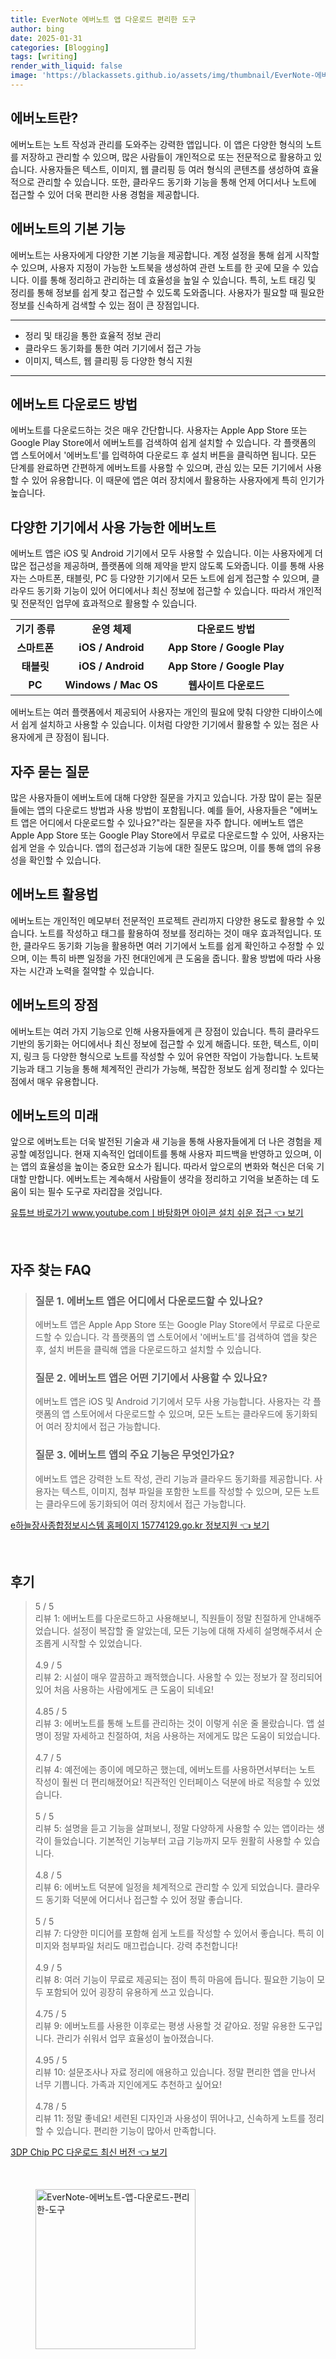 ```yaml
---
title: EverNote 에버노트 앱 다운로드 편리한 도구
author: bing
date: 2025-01-31
categories: [Blogging]
tags: [writing]
render_with_liquid: false
image: 'https://blackassets.github.io/assets/img/thumbnail/EverNote-에버노트-앱-다운로드-편리한-도구.webp'
---
```



<h2 id='에버노트란'>에버노트란?</h2>

<p>에버노트는 노트 작성과 관리를 도와주는 강력한 앱입니다. 이 앱은 다양한 형식의 노트를 저장하고 관리할 수 있으며, 많은 사람들이 개인적으로 또는 전문적으로 활용하고 있습니다. 사용자들은 텍스트, 이미지, 웹 클리핑 등 여러 형식의 콘텐츠를 생성하여 효율적으로 관리할 수 있습니다. 또한, 클라우드 동기화 기능을 통해 언제 어디서나 노트에 접근할 수 있어 더욱 편리한 사용 경험을 제공합니다.</p>

<h2 id='기본 기능'>에버노트의 기본 기능</h2>

<p>에버노트는 사용자에게 다양한 기본 기능을 제공합니다. 계정 설정을 통해 쉽게 시작할 수 있으며, 사용자 지정이 가능한 노트북을 생성하여 관련 노트를 한 곳에 모을 수 있습니다. 이를 통해 정리하고 관리하는 데 효율성을 높일 수 있습니다. 특히, 노트 태깅 및 정리를 통해 정보를 쉽게 찾고 접근할 수 있도록 도와줍니다. 사용자가 필요할 때 필요한 정보를 신속하게 검색할 수 있는 점이 큰 장점입니다.</p>

<hr />

<ul>
    <li>정리 및 태깅을 통한 효율적 정보 관리</li>
    <li>클라우드 동기화를 통한 여러 기기에서 접근 가능</li>
    <li>이미지, 텍스트, 웹 클리핑 등 다양한 형식 지원</li>
</ul>

<hr />

<h2 id='다운로드 방법'>에버노트 다운로드 방법</h2>

<p>에버노트를 다운로드하는 것은 매우 간단합니다. 사용자는 Apple App Store 또는 Google Play Store에서 에버노트를 검색하여 쉽게 설치할 수 있습니다. 각 플랫폼의 앱 스토어에서 '에버노트'를 입력하여 다운로드 후 설치 버튼을 클릭하면 됩니다. 모든 단계를 완료하면 간편하게 에버노트를 사용할 수 있으며, 관심 있는 모든 기기에서 사용할 수 있어 유용합니다. 이 때문에 앱은 여러 장치에서 활용하는 사용자에게 특히 인기가 높습니다.</p>

<h2 id='다양한 기기 사용'>다양한 기기에서 사용 가능한 에버노트</h2>

<p>에버노트 앱은 iOS 및 Android 기기에서 모두 사용할 수 있습니다. 이는 사용자에게 더 많은 접근성을 제공하며, 플랫폼에 의해 제약을 받지 않도록 도와줍니다. 이를 통해 사용자는 스마트폰, 태블릿, PC 등 다양한 기기에서 모든 노트에 쉽게 접근할 수 있으며, 클라우드 동기화 기능이 있어 어디에서나 최신 정보에 접근할 수 있습니다. 따라서 개인적 및 전문적인 업무에 효과적으로 활용할 수 있습니다.</p>

<table>
    <tr>
        <td style="text-align: center; height: 17px;"><b>기기 종류</b></td>
        <td style="text-align: center; height: 17px;"><b>운영 체제</b></td>
        <td style="text-align: center; height: 17px;"><b>다운로드 방법</b></td>
    </tr>
    <tr>
        <td style="text-align: center; height: 17px;"><b>스마트폰</b></td>
        <td style="text-align: center; height: 17px;"><b>iOS / Android</b></td>
        <td style="text-align: center; height: 17px;"><b>App Store / Google Play</b></td>
    </tr>
    <tr>
        <td style="text-align: center; height: 17px;"><b>태블릿</b></td>
        <td style="text-align: center; height: 17px;"><b>iOS / Android</b></td>
        <td style="text-align: center; height: 17px;"><b>App Store / Google Play</b></td>
    </tr>
    <tr>
        <td style="text-align: center; height: 17px;"><b>PC</b></td>
        <td style="text-align: center; height: 17px;"><b>Windows / Mac OS</b></td>
        <td style="text-align: center; height: 17px;"><b>웹사이트 다운로드</b></td>
    </tr>
</table>

<p>에버노트는 여러 플랫폼에서 제공되어 사용자는 개인의 필요에 맞춰 다양한 디바이스에서 쉽게 설치하고 사용할 수 있습니다. 이처럼 다양한 기기에서 활용할 수 있는 점은 사용자에게 큰 장점이 됩니다.</p>

<h2 id='자주 묻는 질문'>자주 묻는 질문</h2>

<p>많은 사용자들이 에버노트에 대해 다양한 질문을 가지고 있습니다. 가장 많이 묻는 질문들에는 앱의 다운로드 방법과 사용 방법이 포함됩니다. 예를 들어, 사용자들은 "에버노트 앱은 어디에서 다운로드할 수 있나요?"라는 질문을 자주 합니다. 에버노트 앱은 Apple App Store 또는 Google Play Store에서 무료로 다운로드할 수 있어, 사용자는 쉽게 얻을 수 있습니다. 앱의 접근성과 기능에 대한 질문도 많으며, 이를 통해 앱의 유용성을 확인할 수 있습니다.</p>

<h2 id='에버노트 활용법'>에버노트 활용법</h2>

<p>에버노트는 개인적인 메모부터 전문적인 프로젝트 관리까지 다양한 용도로 활용할 수 있습니다. 노트를 작성하고 태그를 활용하여 정보를 정리하는 것이 매우 효과적입니다. 또한, 클라우드 동기화 기능을 활용하면 여러 기기에서 노트를 쉽게 확인하고 수정할 수 있으며, 이는 특히 바쁜 일정을 가진 현대인에게 큰 도움을 줍니다. 활용 방법에 따라 사용자는 시간과 노력을 절약할 수 있습니다.</p>

<h2 id='에버노트의 장점'>에버노트의 장점</h2>

<p>에버노트는 여러 가지 기능으로 인해 사용자들에게 큰 장점이 있습니다. 특히 클라우드 기반의 동기화는 어디에서나 최신 정보에 접근할 수 있게 해줍니다. 또한, 텍스트, 이미지, 링크 등 다양한 형식으로 노트를 작성할 수 있어 유연한 작업이 가능합니다. 노트북 기능과 태그 기능을 통해 체계적인 관리가 가능해, 복잡한 정보도 쉽게 정리할 수 있다는 점에서 매우 유용합니다.</p>

<h2 id='에버노트의 미래'>에버노트의 미래</h2>

<p>앞으로 에버노트는 더욱 발전된 기술과 새 기능을 통해 사용자들에게 더 나은 경험을 제공할 예정입니다. 현재 지속적인 업데이트를 통해 사용자 피드백을 반영하고 있으며, 이는 앱의 효율성을 높이는 중요한 요소가 됩니다. 따라서 앞으로의 변화와 혁신은 더욱 기대할 만합니다. 에버노트는 계속해서 사람들이 생각을 정리하고 기억을 보존하는 데 도움이 되는 필수 도구로 자리잡을 것입니다.</p>


<p><a class="click-button" title="유튜브 바로가기 www.youtube.comㅣ바탕화면 아이콘 설치 쉬운 접근" href="https://blackassets.github.io/posts/%EC%9C%A0%ED%8A%9C%EB%B8%8C-%EB%B0%94%EB%A1%9C%EA%B0%80%EA%B8%B0-www.youtube.com%E3%85%A3%EB%B0%94%ED%83%95%ED%99%94%EB%A9%B4-%EC%95%84%EC%9D%B4%EC%BD%98-%EC%84%A4%EC%B9%98-%EC%89%AC%EC%9A%B4-%EC%A0%91%EA%B7%BC/" rel="dofollow">유튜브 바로가기 www.youtube.comㅣ바탕화면 아이콘 설치 쉬운 접근 👈 보기</a></p><br>
<h2 id='자주_찾는_FAQ'>자주 찾는 FAQ</h2>
<div itemscope="" itemtype="https://schema.org/FAQPage"> 
<blockquote> 
<div itemscope="" itemprop="mainEntity" itemtype="https://schema.org/Question"> 
<h3 itemprop="name">질문 1. 에버노트 앱은 어디에서 다운로드할 수 있나요?</h3> 
<div itemscope="" itemprop="acceptedAnswer" itemtype="https://schema.org/Answer"> 
<span itemprop="text"> 
<p>에버노트 앱은 Apple App Store 또는 Google Play Store에서 무료로 다운로드할 수 있습니다. 각 플랫폼의 앱 스토어에서 '에버노트'를 검색하여 앱을 찾은 후, 설치 버튼을 클릭해 앱을 다운로드하고 설치할 수 있습니다.</p> 
</span> 
</div> 
</div> 
<div itemscope="" itemprop="mainEntity" itemtype="https://schema.org/Question"> 
<h3 itemprop="name">질문 2. 에버노트 앱은 어떤 기기에서 사용할 수 있나요?</h3> 
<div itemscope="" itemprop="acceptedAnswer" itemtype="https://schema.org/Answer"> 
<span itemprop="text"> 
<p>에버노트 앱은 iOS 및 Android 기기에서 모두 사용 가능합니다. 사용자는 각 플랫폼의 앱 스토어에서 다운로드할 수 있으며, 모든 노트는 클라우드에 동기화되어 여러 장치에서 접근 가능합니다.</p> 
</span> 
</div> 
</div> 
<div itemscope="" itemprop="mainEntity" itemtype="https://schema.org/Question"> 
<h3 itemprop="name">질문 3. 에버노트 앱의 주요 기능은 무엇인가요?</h3> 
<div itemscope="" itemprop="acceptedAnswer" itemtype="https://schema.org/Answer"> 
<span itemprop="text"> 
<p>에버노트 앱은 강력한 노트 작성, 관리 기능과 클라우드 동기화를 제공합니다. 사용자는 텍스트, 이미지, 첨부 파일을 포함한 노트를 작성할 수 있으며, 모든 노트는 클라우드에 동기화되어 여러 장치에서 접근 가능합니다.</p> 
</span> 
</div> 
</div> 
</blockquote> 
</div>
<p><a class="click-button" title="e하늘장사종합정보시스템 홈페이지 15774129.go.kr 정보지원" href="https://blackassets.github.io/posts/e%ED%95%98%EB%8A%98%EC%9E%A5%EC%82%AC%EC%A2%85%ED%95%A9%EC%A0%95%EB%B3%B4%EC%8B%9C%EC%8A%A4%ED%85%9C-%ED%99%88%ED%8E%98%EC%9D%B4%EC%A7%80-15774129.go.kr-%EC%A0%95%EB%B3%B4%EC%A7%80%EC%9B%90/" rel="dofollow">e하늘장사종합정보시스템 홈페이지 15774129.go.kr 정보지원 👈 보기</a></p><br>
<h2 id='후기'>후기</h2>
<div itemscope itemtype="https://schema.org/Product">
  <blockquote>
  <div itemprop="review" itemscope itemtype="https://schema.org/Review">
      <div itemprop="reviewRating" itemscope itemtype="https://schema.org/Rating"> <span itemprop="ratingValue">5</span> / <span itemprop="bestRating">5</span> </div>
      <span itemprop="reviewBody">리뷰 1: 에버노트를 다운로드하고 사용해보니, 직원들이 정말 친절하게 안내해주었습니다. 설정이 복잡할 줄 알았는데, 모든 기능에 대해 자세히 설명해주셔서 순조롭게 시작할 수 있었습니다.</span>
  </div>
  <br>
  <div itemprop="review" itemscope itemtype="https://schema.org/Review">
      <div itemprop="reviewRating" itemscope itemtype="https://schema.org/Rating"> <span itemprop="ratingValue">4.9</span> / <span itemprop="bestRating">5</span> </div>
      <span itemprop="reviewBody">리뷰 2: 시설이 매우 깔끔하고 쾌적했습니다. 사용할 수 있는 정보가 잘 정리되어 있어 처음 사용하는 사람에게도 큰 도움이 되네요!</span>
  </div>
  <br>
  <div itemprop="review" itemscope itemtype="https://schema.org/Review">
      <div itemprop="reviewRating" itemscope itemtype="https://schema.org/Rating"> <span itemprop="ratingValue">4.85</span> / <span itemprop="bestRating">5</span> </div>
      <span itemprop="reviewBody">리뷰 3: 에버노트를 통해 노트를 관리하는 것이 이렇게 쉬운 줄 몰랐습니다. 앱 설명이 정말 자세하고 친절하여, 처음 사용하는 저에게도 많은 도움이 되었습니다.</span>
  </div>
  <br>
  <div itemprop="review" itemscope itemtype="https://schema.org/Review">
      <div itemprop="reviewRating" itemscope itemtype="https://schema.org/Rating"> <span itemprop="ratingValue">4.7</span> / <span itemprop="bestRating">5</span> </div>
      <span itemprop="reviewBody">리뷰 4: 예전에는 종이에 메모하곤 했는데, 에버노트를 사용하면서부터는 노트 작성이 훨씬 더 편리해졌어요! 직관적인 인터페이스 덕분에 바로 적응할 수 있었습니다.</span>
  </div>
  <br>
  <div itemprop="review" itemscope itemtype="https://schema.org/Review">
      <div itemprop="reviewRating" itemscope itemtype="https://schema.org/Rating"> <span itemprop="ratingValue">5</span> / <span itemprop="bestRating">5</span> </div>
      <span itemprop="reviewBody">리뷰 5: 설명을 듣고 기능을 살펴보니, 정말 다양하게 사용할 수 있는 앱이라는 생각이 들었습니다. 기본적인 기능부터 고급 기능까지 모두 원활히 사용할 수 있습니다.</span>
  </div>
  <br>
  <div itemprop="review" itemscope itemtype="https://schema.org/Review">
      <div itemprop="reviewRating" itemscope itemtype="https://schema.org/Rating"> <span itemprop="ratingValue">4.8</span> / <span itemprop="bestRating">5</span> </div>
      <span itemprop="reviewBody">리뷰 6: 에버노트 덕분에 일정을 체계적으로 관리할 수 있게 되었습니다. 클라우드 동기화 덕분에 어디서나 접근할 수 있어 정말 좋습니다.</span>
  </div>
  <br>
  <div itemprop="review" itemscope itemtype="https://schema.org/Review">
      <div itemprop="reviewRating" itemscope itemtype="https://schema.org/Rating"> <span itemprop="ratingValue">5</span> / <span itemprop="bestRating">5</span> </div>
      <span itemprop="reviewBody">리뷰 7: 다양한 미디어를 포함해 쉽게 노트를 작성할 수 있어서 좋습니다. 특히 이미지와 첨부파일 처리도 매끄럽습니다. 강력 추천합니다!</span>
  </div>
  <br>
  <div itemprop="review" itemscope itemtype="https://schema.org/Review">
      <div itemprop="reviewRating" itemscope itemtype="https://schema.org/Rating"> <span itemprop="ratingValue">4.9</span> / <span itemprop="bestRating">5</span> </div>
      <span itemprop="reviewBody">리뷰 8: 여러 기능이 무료로 제공되는 점이 특히 마음에 듭니다. 필요한 기능이 모두 포함되어 있어 굉장히 유용하게 쓰고 있습니다.</span>
  </div>
  <br>
  <div itemprop="review" itemscope itemtype="https://schema.org/Review">
      <div itemprop="reviewRating" itemscope itemtype="https://schema.org/Rating"> <span itemprop="ratingValue">4.75</span> / <span itemprop="bestRating">5</span> </div>
      <span itemprop="reviewBody">리뷰 9: 에버노트를 사용한 이후로는 평생 사용할 것 같아요. 정말 유용한 도구입니다. 관리가 쉬워서 업무 효율성이 높아졌습니다.</span>
  </div>
  <br>
  <div itemprop="review" itemscope itemtype="https://schema.org/Review">
      <div itemprop="reviewRating" itemscope itemtype="https://schema.org/Rating"> <span itemprop="ratingValue">4.95</span> / <span itemprop="bestRating">5</span> </div>
      <span itemprop="reviewBody">리뷰 10: 설문조사나 자료 정리에 애용하고 있습니다. 정말 편리한 앱을 만나서 너무 기쁩니다. 가족과 지인에게도 추천하고 싶어요!</span>
  </div>
  <br>
  <div itemprop="review" itemscope itemtype="https://schema.org/Review">
      <div itemprop="reviewRating" itemscope itemtype="https://schema.org/Rating"> <span itemprop="ratingValue">4.78</span> / <span itemprop="bestRating">5</span> </div>
      <span itemprop="reviewBody">리뷰 11: 정말 좋네요! 세련된 디자인과 사용성이 뛰어나고, 신속하게 노트를 정리할 수 있습니다. 편리한 기능이 많아서 만족합니다.</span>
  </div>
  </blockquote>
</div>
<p><a class="click-button" title="3DP Chip PC 다운로드 최신 버전" href="https://blackassets.github.io/posts/3DP-Chip-PC-%EB%8B%A4%EC%9A%B4%EB%A1%9C%EB%93%9C-%EC%B5%9C%EC%8B%A0-%EB%B2%84%EC%A0%84/" rel="dofollow">3DP Chip PC 다운로드 최신 버전 👈 보기</a></p><br>
<figure class="image"><img src="https://blackassets.github.io/assets/img/thumbnail/EverNote-에버노트-앱-다운로드-편리한-도구.webp" alt="EverNote-에버노트-앱-다운로드-편리한-도구" width="256" height="256"></figure>